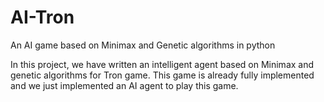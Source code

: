 # AI-Tron
An AI game based on Minimax and Genetic algorithms in python

In this project, we have written an intelligent agent based on Minimax and genetic algorithms for Tron game.
This game is already fully implemented and we just implemented an AI agent to play this game.
